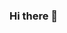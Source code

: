 ### Hi there 👋

<!--
**FrenzY8/FrenzY8** is a ✨ _special_ ✨ repository because its `README.md` (this file) appears on your GitHub profile.

Hi All! Im FrenzY8 Tell Me FrenzYSG! 👋

-->
